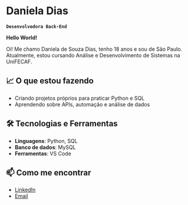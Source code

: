 #  Daniela Dias

**`Desenvolvedora Back-End`**

**Hello World!**

Oi! Me chamo Daniela de Souza Dias, tenho 18 anos e sou de São Paulo. Atualmente, estou cursando Análise e Desenvolvimento de Sistemas na UniFECAF.

## 📈 O que estou fazendo
- Criando projetos próprios para praticar Python e SQL  
- Aprendendo sobre APIs, automação e análise de dados  

## 🛠️ Tecnologias e Ferramentas
- **Linguagens**: Python, SQL  
- **Banco de dados**: MySQL
- **Ferramentas**: VS Code

## 📫 Como me encontrar
- [LinkedIn](https://www.linkedin.com/in/danieladsouzadias)  
- [Email](mailto:danieladsouzadias@gmail.com)  
